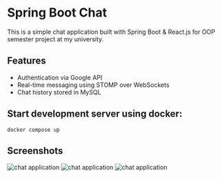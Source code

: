 # Spring Boot Chat

This is a simple chat application built with Spring Boot & React.js for OOP semester project at my university.

## Features

- Authentication via Google API
- Real-time messaging using STOMP over WebSockets
- Chat history stored in MySQL

## Start development server using docker:

```
docker compose up
```

## Screenshots

![chat application](https://github.com/ubaidrmn/oop_project/blob/main/frontend/public/screenshot1.png)
![chat application](https://github.com/ubaidrmn/oop_project/blob/main/frontend/public/screenshot3.png)
![chat application](https://github.com/ubaidrmn/oop_project/blob/main/frontend/public/screenshot2.png)
